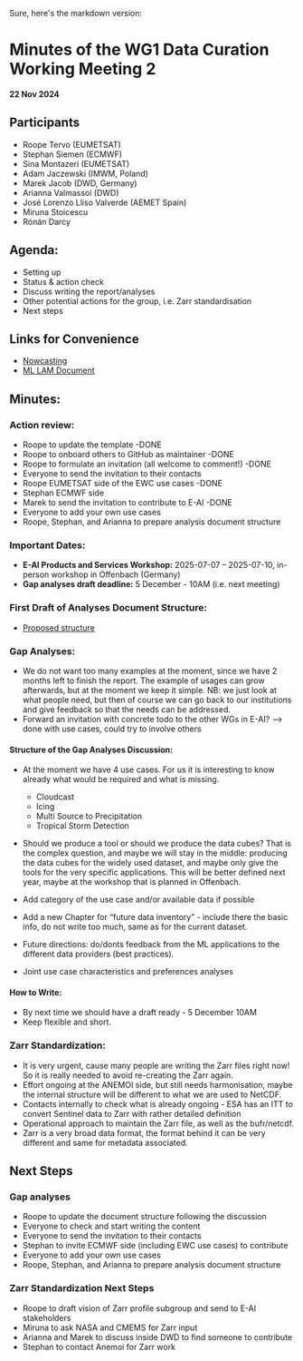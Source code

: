 Sure, here's the markdown version:

# Minutes of the WG1 Data Curation Working Meeting 2

**22 Nov 2024**

## Participants
- Roope Tervo (EUMETSAT)
- Stephan Siemen (ECMWF)
- Sina Montazeri (EUMETSAT)
- Adam Jaczewski (IMWM, Poland)
- Marek Jacob (DWD, Germany)
- Arianna Valmassoi (DWD)
- José Lorenzo Lliso Valverde (AEMET Spain)
- Miruna Stoicescu
- Rónán Darcy

## Agenda:
- Setting up
- Status & action check
- Discuss writing the report/analyses
- Other potential actions for the group, i.e. Zarr standardisation
- Next steps

## Links for Convenience
- [Nowcasting](https://docs.google.com/document/d/1iknFj36XdV19udaIsYJhVJLv2Hq-ARjO85jD0jfrYqw/edit?tab=t.0#heading=h.g7k4377ea9doMLCast_Community)
- [ML LAM Document](https://docs.google.com/document/d/1KzMHjl08ESMSpEwJ1eopbWfBp_2MXL-XL63KljWQCZU/edit?tab=t.0#heading=h.66rsmcqr6xup)

## Minutes:

### Action review:
- Roope to update the template -DONE
- Roope to onboard others to GitHub as maintainer -DONE
- Roope to formulate an invitation (all welcome to comment!) -DONE
- Everyone to send the invitation to their contacts
- Roope EUMETSAT side of the EWC use cases -DONE
- Stephan ECMWF side
- Marek to send the invitation to contribute to E-AI -DONE
- Everyone to add your own use cases
- Roope, Stephan, and Arianna to prepare analysis document structure

### Important Dates:
- **E-AI Products and Services Workshop:** 2025-07-07 – 2025-07-10, in-person workshop in Offenbach (Germany)
- **Gap analyses draft deadline:** 5 December - 10AM (i.e. next meeting)

### First Draft of Analyses Document Structure:
- [Proposed structure](../gap_analysis/e_ai_data_gap_analyses.md)

### Gap Analyses:
- We do not want too many examples at the moment, since we have 2 months left to finish the report. The example of usages can grow afterwards, but at the moment we keep it simple. NB: we just look at what people need, but then of course we can go back to our institutions and give feedback so that the needs can be addressed.
- Forward an invitation with concrete todo to the other WGs in E-AI? --> done with use cases, could try to involve others

#### Structure of the Gap Analyses Discussion:
- At the moment we have 4 use cases. For us it is interesting to know already what would be required and what is missing.
  - Cloudcast
  - Icing
  - Multi Source to Precipitation
  - Tropical Storm Detection

- Should we produce a tool or should we produce the data cubes? That is the complex question, and maybe we will stay in the middle: producing the data cubes for the widely used dataset, and maybe only give the tools for the very specific applications. This will be better defined next year, maybe at the workshop that is planned in Offenbach.

- Add category of the use case and/or available data if possible
- Add a new Chapter for “future data inventory” - include there the basic info, do not write too much, same as for the current dataset.
- Future directions: do/donts feedback from the ML applications to the different data providers (best practices).
- Joint use case characteristics and preferences analyses

#### How to Write:
- By next time we should have a draft ready - 5 December 10AM
- Keep flexible and short.

### Zarr Standardization:
- It is very urgent, cause many people are writing the Zarr files right now! So it is really needed to avoid re-creating the Zarr again.
- Effort ongoing at the ANEMOI side, but still needs harmonisation, maybe the internal structure will be different to what we are used to NetCDF.
- Contacts internally to check what is already ongoing - ESA has an ITT to convert Sentinel data to Zarr with rather detailed definition
- Operational approach to maintain the Zarr file, as well as the bufr/netcdf.
- Zarr is a very broad data format, the format behind it can be very different and same for metadata associated.

## Next Steps

### Gap analyses
- Roope to update the document structure following the discussion
- Everyone to check and start writing the content
- Everyone to send the invitation to their contacts
- Stephan to invite ECMWF side (including EWC use cases) to contribute
- Everyone to add your own use cases
- Roope, Stephan, and Arianna to prepare analysis document structure

### Zarr Standardization Next Steps
- Roope to draft vision of Zarr profile subgroup and send to E-AI stakeholders
- Miruna to ask NASA and CMEMS for Zarr input
- Arianna and Marek to discuss inside DWD to find someone to contribute
- Stephan to contact Anemoi for Zarr work
